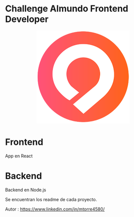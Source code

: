 # Challenge Almundo Frontend Developer

<div style="text-align:center;margin:auto">
  <img src ="almundo.png" />
</div>

# Frontend

App en React

# Backend

Backend en Node.js

Se encuentran los readme de cada proyecto.

Autor : https://www.linkedin.com/in/mtorre4580/
